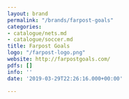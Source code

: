 ```yaml
---
layout: brand
permalink: "/brands/farpost-goals"
categories:
- catalogue/nets.md
- catalogue/soccer.md
title: Farpost Goals
logo: "/farpost-logo.png"
website: http://farpostgoals.com/
pdfs: []
info: ''
date: '2019-03-29T22:26:16.000+00:00'

---
```


